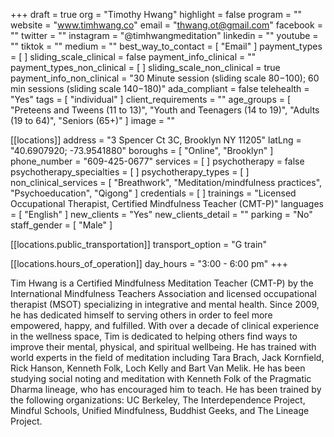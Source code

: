 +++
draft = true
org = "Timothy Hwang"
highlight = false
program = ""
website = "www.timhwang.co"
email = "thwang.ot@gmail.com"
facebook = ""
twitter = ""
instagram = "@timhwangmeditation"
linkedin = ""
youtube = ""
tiktok = ""
medium = ""
best_way_to_contact = [ "Email" ]
payment_types = [ ]
sliding_scale_clinical = false
payment_info_clinical = ""
payment_types_non_clinical = [ ]
sliding_scale_non_clinical = true
payment_info_non_clinical = "30 Minute session (sliding scale $80-$100); 60 min sessions (sliding scale $140-$180)"
ada_compliant = false
telehealth = "Yes"
tags = [ "individual" ]
client_requirements = ""
age_groups = [
  "Preteens and Tweens (11 to 13)",
  "Youth and Teenagers (14 to 19)",
  "Adults (19 to 64)",
  "Seniors (65+)"
]
image = ""

[[locations]]
address = "3 Spencer Ct 3C, Brooklyn NY 11205"
latLng = "40.6907920; -73.9541880"
boroughs = [ "Online", "Brooklyn" ]
phone_number = "609-425-0677"
services = [ ]
psychotherapy = false
psychotherapy_specialties = [ ]
psychotherapy_types = [ ]
non_clinical_services = [
  "Breathwork",
  "Meditation/mindfulness practices",
  "Psychoeducation",
  "Qigong"
]
credentials = [ ]
trainings = "Licensed Occupational Therapist, Certified Mindfulness Teacher (CMT-P)"
languages = [ "English" ]
new_clients = "Yes"
new_clients_detail = ""
parking = "No"
staff_gender = [ "Male" ]

  [[locations.public_transportation]]
  transport_option = "G train"

  [[locations.hours_of_operation]]
  day_hours = "3:00 - 6:00 pm"
+++


Tim Hwang is a Certified Mindfulness Meditation Teacher (CMT-P) by the International Mindfulness Teachers Association and licensed occupational therapist (MSOT) specializing in integrative and mental health. Since 2009, he has dedicated himself to serving others in order to feel more empowered, happy, and fulfilled. With over a decade of clinical experience in the wellness space, Tim is dedicated to helping others find ways to improve their mental, physical, and spiritual wellbeing. He has trained with world experts in the field of meditation including Tara Brach, Jack Kornfield, Rick Hanson, Kenneth Folk, Loch Kelly and Bart Van Melik. He has been studying social noting and meditation with Kenneth Folk of the Pragmatic Dharma lineage, who has encouraged him to teach. He has been trained by the following organizations: UC Berkeley, The Interdependence Project, Mindful Schools, Unified Mindfulness, Buddhist Geeks, and The Lineage Project.

